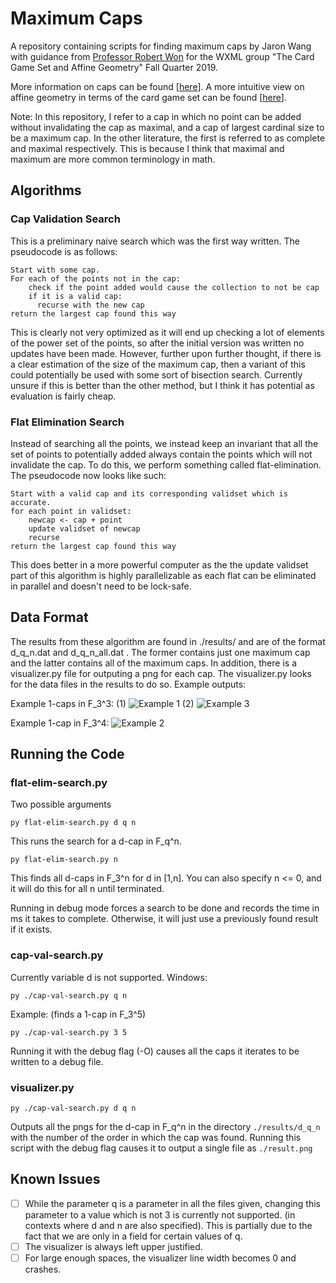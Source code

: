 # Maximum Caps
A repository containing scripts for finding maximum caps by Jaron Wang with guidance from [Professor Robert Won](https://faculty.washington.edu/robwon/index.html) for the WXML group "The Card Game Set and Affine Geometry" Fall Quarter 2019.

More information on caps can be found [[here](https://arxiv.org/abs/1809.05117)]. 
A more intuitive view on affine geometry in terms of the card game set can be found [[here](https://homepages.warwick.ac.uk/staff/D.Maclagan/papers/set.pdf)].

Note: In this repository, I refer to a cap in which no point can be added without invalidating the cap as maximal, and a cap of largest cardinal size to be a maximum cap. In the other literature, the first is referred to as complete and maximal respectively. This is because I think that maximal and maximum are more common terminology in math.

## Algorithms
### Cap Validation Search
This is a preliminary naive search which was the first way written. The pseudocode is as follows:
```
Start with some cap.
For each of the points not in the cap:
    check if the point added would cause the collection to not be cap
    if it is a valid cap:
      recurse with the new cap
return the largest cap found this way
```
This is clearly not very optimized as it will end up checking a lot of elements of the power set of the points, so after the initial version was written no updates have been made. However, further upon further thought, if there is a clear estimation of the size of the maximum cap, then a variant of this could potentially be used with some sort of bisection search. Currently unsure if this is better than the other method, but I think it has potential as evaluation is fairly cheap.

### Flat Elimination Search
Instead of searching all the points, we instead keep an invariant that all the set of points to potentially added always contain the points which will not invalidate the cap. To do this, we perform something called flat-elimination. The pseudocode now looks like such:

```
Start with a valid cap and its corresponding validset which is accurate.
for each point in validset:
    newcap <- cap + point
    update validset of newcap
    recurse
return the largest cap found this way
```

This does better in a more powerful computer as the the update validset part of this algorithm is highly parallelizable as each flat can be eliminated in parallel and doesn't need to be lock-safe.

## Data Format
The results from these algorithm are found in ./results/ and are of the format d_q_n.dat and d_q_n_all.dat . The former contains just one maximum cap and the latter contains all of the maximum caps. In addition, there is a visualizer.py file for outputing a png for each 
cap. The visualizer.py looks for the data files in the results to do so. Example outputs:

Example 1-caps in F_3^3:
(1)
![Example 1](https://github.com/TheNightly/MaximumCap-Search/blob/master/examples/1_3_3%20(1).png)
(2)
![Example 3](https://github.com/TheNightly/MaximumCap-Search/blob/master/examples/1_3_3%20(2).png)

Example 1-cap in F_3^4:
![Example 2](https://github.com/TheNightly/MaximumCap-Search/blob/master/examples/1_3_4.png)

## Running the Code
### flat-elim-search.py
Two possible arguments

```py flat-elim-search.py d q n```

This runs the search for a d-cap in F_q^n.

```py flat-elim-search.py n```

This finds all d-caps in F_3^n for d in [1,n].
You can also specify n <= 0, and it will do this for all n until terminated.

Running in debug mode forces a search to be done and records the time in ms it takes to complete. Otherwise, it will just use a previously found result if it exists. 
### cap-val-search.py
Currently variable d is not supported. Windows:

```py ./cap-val-search.py q n```

Example: (finds a 1-cap in F_3^5)

```py ./cap-val-search.py 3 5```

Running it with the debug flag (-O) causes all the caps it iterates to be written to a debug file. 

### visualizer.py
```py ./cap-val-search.py d q n```

Outputs all the pngs for the d-cap in F_q^n in the directory ```./results/d_q_n``` with the number of the order in which the cap was found. Running this script with the debug flag causes it to output a single file as ```./result.png```

## Known Issues
- [ ] While the parameter q is a parameter in all the files given, changing this parameter to a value which is not 3 is currently not supported. (in contexts where d and n are also specified). This is partially due to the fact that we are only in a field for certain values of q.
- [ ] The visualizer is always left upper justified. 
- [ ] For large enough spaces, the visualizer line width becomes 0 and crashes.
